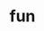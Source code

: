 ---
layout: page
title: fun
nav: true
nav_order: 6
dropdown: true
children:
    - title: hobby
      permalink: /publications/
    # - title: divider
    # - title: projects
    #   permalink: /projects/
    # - title: divider
    # - title: blog
    #   permalink: /blog_test/

---